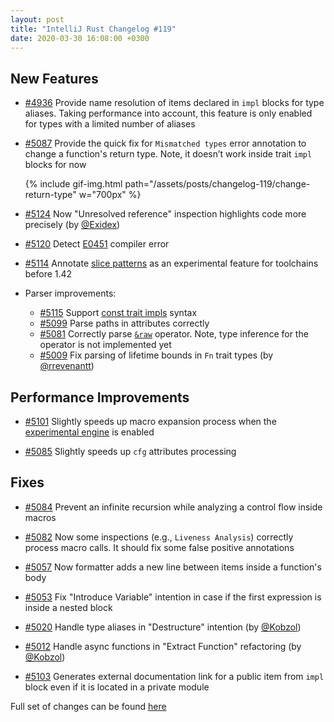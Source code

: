 ```yaml
---
layout: post
title: "IntelliJ Rust Changelog #119"
date: 2020-03-30 16:08:00 +0300
---
```



## New Features

* [#4936] Provide name resolution of items declared in `impl` blocks for type aliases. Taking performance into account, this feature is only enabled for types with a limited number of aliases

* [#5087] Provide the quick fix for `Mismatched types` error annotation to change a function's return type. Note, it doesn’t work inside trait `impl` blocks for now

    {% include gif-img.html path="/assets/posts/changelog-119/change-return-type" w="700px" %}

* [#5124] Now "Unresolved reference" inspection highlights code more precisely (by [@Exidex])

* [#5120] Detect [E0451](https://doc.rust-lang.org/error-index.html#E0451) compiler error

* [#5114] Annotate [slice patterns](https://github.com/rust-lang/rfcs/blob/master/text/2359-subslice-pattern-syntax.md) as an experimental feature for toolchains before 1.42

* Parser improvements:
  * [#5115] Support [const trait impls](https://github.com/oli-obk/rfcs/blob/const_generic_const_fn_bounds/text/0000-const-generic-const-fn-bounds.md) syntax
  * [#5099] Parse paths in attributes correctly
  * [#5081] Correctly parse [`&raw`](https://github.com/rust-lang/rfcs/blob/master/text/2582-raw-reference-mir-operator.md) operator. Note, type inference for the operator is not implemented yet
  * [#5009] Fix parsing of lifetime bounds in `Fn` trait types (by [@rrevenantt])

## Performance Improvements

* [#5101] Slightly speeds up macro expansion process when the [experimental engine](https://www.jetbrains.com/help/clion/rust-support.html#language-support) is enabled

* [#5085] Slightly speeds up `cfg` attributes processing

## Fixes

* [#5084] Prevent an infinite recursion while analyzing a control flow inside macros

* [#5082] Now some inspections (e.g., `Liveness Analysis`) correctly process macro calls. It should fix some false positive annotations

* [#5057] Now formatter adds a new line between items inside a function's body

* [#5053] Fix "Introduce Variable" intention in case if the first expression is inside a nested block

* [#5020] Handle type aliases in "Destructure" intention (by [@Kobzol])

* [#5012] Handle async functions in "Extract Function" refactoring (by [@Kobzol])

* [#5103] Generates external documentation link for a public item from `impl` block even if it is located in a private module

Full set of changes can be found [here](https://github.com/intellij-rust/intellij-rust/milestone/27?closed=1)

[@Exidex]: https://github.com/Exidex
[@Kobzol]: https://github.com/Kobzol
[@rrevenantt]: https://github.com/rrevenantt


[#4936]: https://github.com/intellij-rust/intellij-rust/pull/4936
[#5009]: https://github.com/intellij-rust/intellij-rust/pull/5009
[#5012]: https://github.com/intellij-rust/intellij-rust/pull/5012
[#5020]: https://github.com/intellij-rust/intellij-rust/pull/5020
[#5053]: https://github.com/intellij-rust/intellij-rust/pull/5053
[#5057]: https://github.com/intellij-rust/intellij-rust/pull/5057
[#5081]: https://github.com/intellij-rust/intellij-rust/pull/5081
[#5082]: https://github.com/intellij-rust/intellij-rust/pull/5082
[#5084]: https://github.com/intellij-rust/intellij-rust/pull/5084
[#5085]: https://github.com/intellij-rust/intellij-rust/pull/5085
[#5087]: https://github.com/intellij-rust/intellij-rust/pull/5087
[#5099]: https://github.com/intellij-rust/intellij-rust/pull/5099
[#5101]: https://github.com/intellij-rust/intellij-rust/pull/5101
[#5103]: https://github.com/intellij-rust/intellij-rust/pull/5103
[#5114]: https://github.com/intellij-rust/intellij-rust/pull/5114
[#5115]: https://github.com/intellij-rust/intellij-rust/pull/5115
[#5120]: https://github.com/intellij-rust/intellij-rust/pull/5120
[#5124]: https://github.com/intellij-rust/intellij-rust/pull/5124